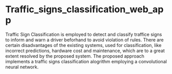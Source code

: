 # Traffic_signs_classification_web_app
Traffic Sign Classification is employed to detect and classify traffice signs to inform and warn a driver beforhand to avoid violation of rules. There are certain disadvantages of the existing systems, used for classification, like incorrect predictions, hardware cost and maintenance, which are to a great extent resolved by the proposed system. The proposed approach implements a traffic signs classification alogrithm employing a convolutional neural network.
